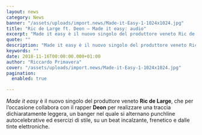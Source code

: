 ```yaml
---
layout: news
category: News
banner: "/assets/uploads/import.news/Made-it-Easy-1-1024x1024.jpg"
title: "Ric de Large ft. Deon – Made it easy: audio"
excerpt: "Made it easy è il nuovo singolo del produttore veneto Ric de Large, che per l’occasione collabora con il rapper Deon per realizzare una traccia dichiaratamente leggera, un banger nel quale si alternano punchline autocelebrative ed esercizi di stile, su un beat incalzante, frenetico e dalle tinte elettroniche"
quote: ""
description: "Made it easy è il nuovo singolo del produttore veneto Ric de Large, che per l’occasione collabora con il rapper Deon per realizzare una traccia dichiaratamente leggera, un banger nel quale si alternano punchline autocelebrative ed esercizi di stile, su un beat incalzante, frenetico e dalle tinte elettroniche"
keywords: ""
date: 2018-11-16T00:00:00.000+01:00
author: "Riccardo Primavera"
cover: "/assets/uploads/import.news/Made-it-Easy-1-1024x1024.jpg"
pagination:
  enabled: true

---
```


_Made it easy_ è il nuovo singolo del produttore veneto **Ric de Large**, che per l’occasione collabora con il rapper **Deon** per realizzare una traccia dichiaratamente leggera, un banger nel quale si alternano punchline autocelebrative ed esercizi di stile, su un beat incalzante, frenetico e dalle tinte elettroniche.
